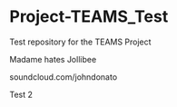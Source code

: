 Project-TEAMS_Test
===================

Test repository for the TEAMS Project

Madame hates Jollibee

soundcloud.com/johndonato

Test 2